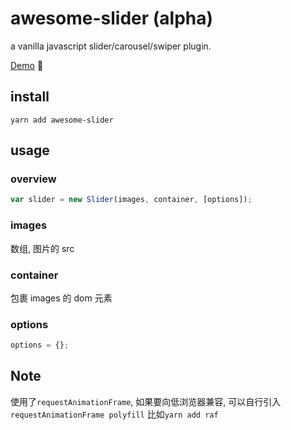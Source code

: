 # awesome-slider (alpha)

a vanilla javascript slider/carousel/swiper plugin.

[Demo](https://metxnbr.github.io/awesome-slider/demo/) 🚀

## install

`yarn add awesome-slider`

## usage

### overview

```js
var slider = new Slider(images, container, [options]);
```

### images

数组, 图片的 src

### container

包裹 images 的 dom 元素

### options

```js
options = {};
```

## Note

使用了`requestAnimationFrame`, 如果要向低浏览器兼容, 可以自行引入`requestAnimationFrame polyfill` 比如`yarn add raf`
